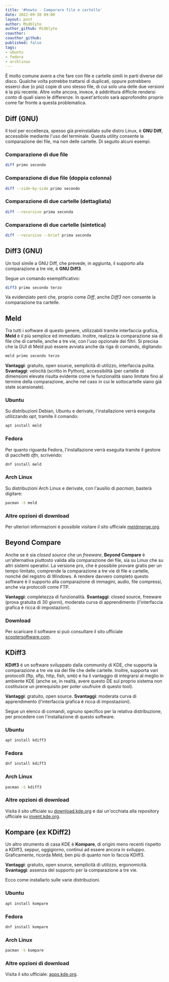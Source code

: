```yaml
---
title: '#howto - Comparare file e cartelle'
date: 2022-09-30 09:00
layout: post 
author: Midblyte
author_github: Midblyte
coauthor:
coauthor_github:
published: false
tags: 
- ubuntu
- fedora
- archlinux
---
```


È molto comune avere a che fare con file e cartelle simili in parti diverse del disco.
Qualche volta potrebbe trattarsi di duplicati, oppure potrebbero esserci due (o più) copie di uno stesso file, di cui solo una delle due versioni è la più recente.
Altre volte ancora, invece, è addirittura difficile rendersi conto di quali siano le differenze.
In quest'articolo sarà approfondito proprio come far fronte a questa problematica.


## Diff (GNU)

Il tool per eccellenza, spesso già preinstallato sulle distro Linux, è **GNU Diff**, accessibile mediante l'uso del terminale. Questa utility consente la comparazione dei file, ma non delle cartelle.
Di seguito alcuni esempi.

### Comparazione di due file

```bash
diff primo secondo
```

### Comparazione di due file (doppia colonna)

```bash
diff --side-by-side primo secondo
```

### Comparazione di due cartelle (dettagliata)

```bash
diff --recursive prima seconda
```

### Comparazione di due cartelle (sintetica)

```bash
diff --recursive --brief prima seconda
```

## Diff3 (GNU)

Un tool simile a GNU Diff, che prevede, in aggiunta, il supporto alla comparazione a tre vie, è **GNU Diff3**.

Segue un comando esemplificativo:

```bash
diff3 primo secondo terzo
```

Va evidenziato però che, proprio come *Diff*, anche *Diff3* non consente la comparazione tra cartelle.


## Meld

Tra tutti i software di questo genere, utilizzabili tramite interfaccia grafica, **Meld** è il più semplice ed immediato.
Inoltre, realizza la comparazione sia di file che di cartelle, anche a tre vie, con l'uso opzionale dei filtri.
Si precisa che la GUI di Meld può essere avviata anche da riga di comando, digitando:

```bash
meld primo secondo terzo
```

**Vantaggi**: gratuito, open source, semplicità di utilizzo, interfaccia pulita.
**Svantaggi**: velocità (scritto in Python), accessibilità (per cartelle di dimensioni elevate risulta evidente come le funzionalità siano limitate fino al termine della comparazione, anche nel caso in cui le sottocartelle siano già state scansionate).

### Ubuntu

Su distribuzioni Debian, Ubuntu e derivate, l'installazione verrà eseguita utilizzando *apt*, tramite il comando: 

```bash
apt install meld
```

### Fedora

Per quanto riguarda Fedora, l'installazione verrà eseguita tramite il gestore di pacchetti *dfn*, scrivendo:

```bash
dnf install meld
```

### Arch Linux

Su distribuzioni Arch Linux e derivate, con l'ausilio di *pacman*, basterà digitare:

```bash
pacman -S meld
```

### Altre opzioni di download

Per ulteriori informazioni è possibile visitare il sito ufficiale [meldmerge.org](https://meldmerge.org).


## Beyond Compare

Anche se è sia <i>closed source</i> che un <i>freeware</i>, **Beyond Compare** è un'alternativa piuttosto valida alla comparazione dei file, sia su Linux che su altri sistemi operativi.
La versione pro, che è possibile provare gratis per un tempo limitato, comprende la comparazione a tre vie di file e cartelle, nonché del registro di Windows.
A rendere davvero completo questo software è il supporto alla comparazione di immagini, audio, file compressi, anche via protocolli come FTP.

**Vantaggi**: completezza di funzionalità.
**Svantaggi**: closed source, freeware (prova gratuita di 30 giorni), moderata curva di apprendimento (l'interfaccia grafica è ricca di impostazioni).


### Download

Per scaricare il software si può consultare il sito ufficiale [scootersoftware.com](https://www.scootersoftware.com/download.php).


## KDiff3

**KDiff3** è un software sviluppato dalla community di KDE, che supporta la comparazione a tre vie sia dei file che delle cartelle. Inoltre, supporta vari protocolli (ftp, sftp, http, fish, smb) e ha il vantaggio di integrarsi al meglio in ambiente KDE (anche se, in realtà, avere questo DE sul proprio sistema non costituisce un prerequisito per poter usufruire di questo tool).

**Vantaggi**: gratuito, open source.
**Svantaggi**: moderata curva di apprendimento (l'interfaccia grafica è ricca di impostazioni).

Segue un elenco di comandi, ognuno specifico per la relativa distribuzione, per procedere con l'installazione di questo software.

### Ubuntu

```bash
apt install kdiff3
```

### Fedora

```bash
dnf install kdiff3
```

### Arch Linux

```bash
pacman -S kdiff3
```

### Altre opzioni di download

Visita il sito ufficiale su [download.kde.org](https://download.kde.org/stable/kdiff3/?C=M;O=D) e dai un'occhiata alla repository ufficiale su [invent.kde.org](https://invent.kde.org/sdk/kdiff3).


## Kompare (ex KDiff2)

Un altro strumento di casa KDE è **Kompare**, di origini meno recenti rispetto a KDiff3, seppur, oggigiorno, continui ad essere ancora in sviluppo. Graficamente, ricorda Meld, ben più di quanto non lo faccia KDiff3.

**Vantaggi**: gratuito, open source, semplicità di utilizzo, ergonomicità.
**Svantaggi**: assenza del supporto per la comparazione a tre vie.

Ecco come installarlo sulle varie distribuzioni.

### Ubuntu

```bash
apt install kompare
```

### Fedora

```bash
dnf install kompare
```

### Arch Linux

```bash
pacman -S kompare
```

### Altre opzioni di download

Visita il sito ufficiale: [apps.kde.org](https://apps.kde.org/kompare). 
